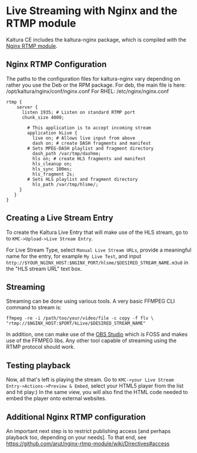 # Live Streaming with Nginx and the RTMP module
Kaltura CE includes the kaltura-nginx package, which is compiled with the [Nginx RTMP module](https://github.com/arut/nginx-rtmp-module).

## Nginx RTMP Configuration
The paths to the configuration files for kaltura-nginx vary depending on rather you use the Deb or the RPM package.
For deb, the main file is here:
/opt/kaltura/nginx/conf/nginx.conf
For RHEL:
/etc/nginx/nginx.conf


```
rtmp {
    server {
      listen 1935; # Listen on standard RTMP port
      chunk_size 4000;

        # This application is to accept incoming stream
        application kLive {
          live on; # Allows live input from above
          dash on; # create DASH fragments and manifest
        # Sets MPEG-DASH playlist and fragment directory
          dash_path /var/tmp/dashme; 
          hls on; # create HLS fragments and manifest
          hls_cleanup on;
          hls_sync 100ms;
          hls_fragment 2s;
        # Sets HLS playlist and fragment directory
          hls_path /var/tmp/hlsme/;
     }
   }
}
```
## Creating a Live Stream Entry
To create the Kaltura Live Entry that will make use of the HLS stream, go to to ```KMC->Upload->Live Stream Entry```.

For Live Stream Type, select ```Manual Live Stream URLs```, provide a meaningful name for the entry, for example ```My Live Test```, and input ```http://$YOUR_NGINX_HOST:$NGINX_PORT/hlsme/$DESIRED_STREAM_NAME.m3u8``` in the "HLS stream URL" text box.

## Streaming
Streaming can be done using various tools. A very basic FFMPEG CLI command to stream is:
```
ffmpeg -re -i /path/too/your/video/file -c copy -f flv \
"rtmp://$NGINX_HOST:$PORT/kLive/$DESIRED_STREAM_NAME"
```
In addition, one can make use of the [OBS Studio](https://obsproject.com) which is FOSS and makes use of the FFMPEG libs.
Any other tool capable of streaming using the RTMP protocol should work.

## Testing playback
Now, all that's left is playing the stream. 
Go to ```KMC->your Live Stream Entry->Actions->Preview & Embed```, select your HTML5 player from the list and hit play:)
In the same view, you will also find the HTML code needed to embed the player onto external websites.

## Additional Nginx RTMP configuration
An important next step is to restrict publishing access [and perhaps playback too, depending on your needs]. 
To that end, see https://github.com/arut/nginx-rtmp-module/wiki/Directives#access

